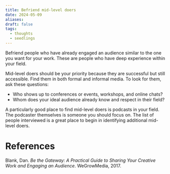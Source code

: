 ```yaml
---
title: Befriend mid-level doers
date: 2024-05-09
aliases: 
draft: false
tags:
  - thoughts
  - seedlings
---
```

Befriend people who have already engaged an audience similar to the one you want for your work. These are people who have deep experience within your field.

Mid-level doers should be your priority because they are successful but still accessible. Find them in both formal and informal media. To look for them, ask these questions:
- Who shows up to conferences or events, workshops, and online chats?
- Whom does your ideal audience already know and respect in their field?

A particularly good place to find mid-level doers is podcasts in your field. The podcaster themselves is someone you should focus on. The list of people interviewed is a great place to begin in identifying additional mid-level doers.

# References

Blank, Dan. _Be the Gateway: A Practical Guide to Sharing Your Creative Work and Engaging an Audience_. WeGrowMedia, 2017.